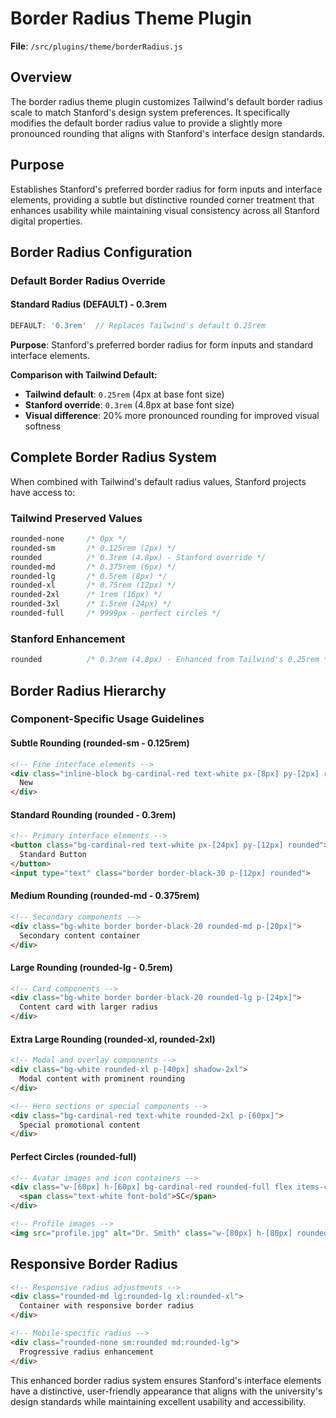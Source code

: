 # Border Radius Theme Plugin

**File**: `/src/plugins/theme/borderRadius.js`

## Overview

The border radius theme plugin customizes Tailwind's default border radius scale to match Stanford's design system preferences. It specifically modifies the default border radius value to provide a slightly more pronounced rounding that aligns with Stanford's interface design standards.

## Purpose

Establishes Stanford's preferred border radius for form inputs and interface elements, providing a subtle but distinctive rounded corner treatment that enhances usability while maintaining visual consistency across all Stanford digital properties.

## Border Radius Configuration

### Default Border Radius Override

#### Standard Radius (DEFAULT) - 0.3rem
```javascript
DEFAULT: '0.3rem'  // Replaces Tailwind's default 0.25rem
```

**Purpose**: Stanford's preferred border radius for form inputs and standard interface elements.

**Comparison with Tailwind Default:**
- **Tailwind default**: `0.25rem` (4px at base font size)
- **Stanford override**: `0.3rem` (4.8px at base font size)
- **Visual difference**: 20% more pronounced rounding for improved visual softness

## Complete Border Radius System

When combined with Tailwind's default radius values, Stanford projects have access to:

### Tailwind Preserved Values
```css
rounded-none     /* 0px */
rounded-sm       /* 0.125rem (2px) */
rounded          /* 0.3rem (4.8px) - Stanford override */
rounded-md       /* 0.375rem (6px) */
rounded-lg       /* 0.5rem (8px) */
rounded-xl       /* 0.75rem (12px) */
rounded-2xl      /* 1rem (16px) */
rounded-3xl      /* 1.5rem (24px) */
rounded-full     /* 9999px - perfect circles */
```

### Stanford Enhancement
```css
rounded          /* 0.3rem (4.8px) - Enhanced from Tailwind's 0.25rem */
```

## Border Radius Hierarchy

### Component-Specific Usage Guidelines

#### Subtle Rounding (rounded-sm - 0.125rem)
```html
<!-- Fine interface elements -->
<div class="inline-block bg-cardinal-red text-white px-[8px] py-[2px] rounded-sm text-11">
  New
</div>
```

#### Standard Rounding (rounded - 0.3rem)
```html
<!-- Primary interface elements -->
<button class="bg-cardinal-red text-white px-[24px] py-[12px] rounded">
  Standard Button
</button>
<input type="text" class="border border-black-30 p-[12px] rounded">
```

#### Medium Rounding (rounded-md - 0.375rem)
```html
<!-- Secondary components -->
<div class="bg-white border border-black-20 rounded-md p-[20px]">
  Secondary content container
</div>
```

#### Large Rounding (rounded-lg - 0.5rem)
```html
<!-- Card components -->
<div class="bg-white border border-black-20 rounded-lg p-[24px]">
  Content card with larger radius
</div>
```

#### Extra Large Rounding (rounded-xl, rounded-2xl)
```html
<!-- Modal and overlay components -->
<div class="bg-white rounded-xl p-[40px] shadow-2xl">
  Modal content with prominent rounding
</div>

<!-- Hero sections or special components -->
<div class="bg-cardinal-red text-white rounded-2xl p-[60px]">
  Special promotional content
</div>
```

#### Perfect Circles (rounded-full)
```html
<!-- Avatar images and icon containers -->
<div class="w-[60px] h-[60px] bg-cardinal-red rounded-full flex items-center justify-center">
  <span class="text-white font-bold">SC</span>
</div>

<!-- Profile images -->
<img src="profile.jpg" alt="Dr. Smith" class="w-[80px] h-[80px] rounded-full">
```

## Responsive Border Radius
```html
<!-- Responsive radius adjustments -->
<div class="rounded-md lg:rounded-lg xl:rounded-xl">
  Container with responsive border radius
</div>

<!-- Mobile-specific radius -->
<div class="rounded-none sm:rounded md:rounded-lg">
  Progressive radius enhancement
</div>
```

This enhanced border radius system ensures Stanford's interface elements have a distinctive, user-friendly appearance that aligns with the university's design standards while maintaining excellent usability and accessibility.
